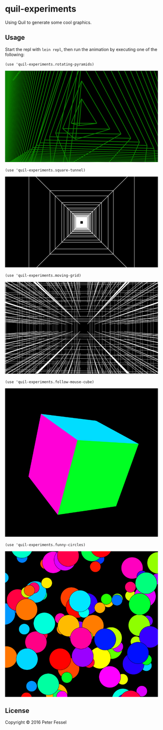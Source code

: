 # quil-experiments

Using Quil to generate some cool graphics.

## Usage

Start the repl with `lein repl`, then run the animation by executing one of the following:

`(use 'quil-experiments.rotating-pyramids)`

![alt tag](https://raw.githubusercontent.com/lepetere/quil-experiments/master/example-pictures/rotating-pyramids.png)

`(use 'quil-experiments.square-tunnel)`

![alt tag](https://raw.githubusercontent.com/lepetere/quil-experiments/master/example-pictures/square-tunnel.png)

`(use 'quil-experiments.moving-grid)`

![alt tag](https://raw.githubusercontent.com/lepetere/quil-experiments/master/example-pictures/moving-grid.png)

`(use 'quil-experiments.follow-mouse-cube)`

![alt tag](https://raw.githubusercontent.com/lepetere/quil-experiments/master/example-pictures/follow-mouse-cube.png)

`(use 'quil-experiments.funny-circles)`

![alt tag](https://raw.githubusercontent.com/lepetere/quil-experiments/master/example-pictures/funny-circles.png)

## License

Copyright © 2016 Peter Fessel
